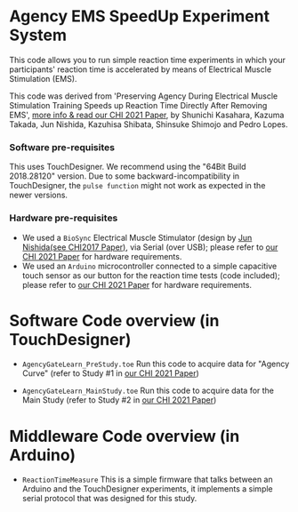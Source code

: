 # Agency EMS SpeedUp Experiment System

This code allows you to run simple reaction time experiments in which your participants' reaction time is accelerated by means of Electrical Muscle Stimulation (EMS). 

This code was derived from 'Preserving Agency During Electrical Muscle Stimulation Training Speeds up Reaction Time Directly After Removing EMS', [more info & read our CHI 2021 Paper](https://lab.plopes.org/#EMSspeedup), by Shunichi Kasahara, Kazuma Takada, Jun Nishida, Kazuhisa Shibata, Shinsuke Shimojo and Pedro Lopes. 


### Software pre-requisites

This uses TouchDesigner. We recommend using the "64Bit Build 2018.28120" version. Due to some backward-incompatibility in TouchDesigner, the ``pulse function`` might not work as expected in the newer versions. 

### Hardware pre-requisites

* We used a ``BioSync`` Electrical Muscle Stimulator (design by [Jun Nishida(see CHI2017 Paper)](https://junis.sakura.ne.jp/wp/portfolio-item/biosync/), via Serial (over USB); please refer to [our CHI 2021 Paper](https://lab.plopes.org/#EMSspeedup) for hardware requirements.
* We used an ``Arduino`` microcontroller connected to a simple capacitive touch sensor as our button for the reaction time tests (code included); please refer to [our CHI 2021 Paper](https://lab.plopes.org/#EMSspeedup) for hardware requirements.

# Software Code overview (in TouchDesigner)

- ``AgencyGateLearn_PreStudy.toe``
Run this code to acquire data for "Agency Curve" (refer to Study #1 in [our CHI 2021 Paper](https://lab.plopes.org/#EMSspeedup))

- ``AgencyGateLearn_MainStudy.toe``
Run this code to acquire  data for the Main Study (refer to Study #2 in [our CHI 2021 Paper](https://lab.plopes.org/#EMSspeedup))

# Middleware Code overview (in Arduino)

- ``ReactionTimeMeasure``
This is a simple firmware that talks between an Arduino and the TouchDesigner experiments, it implements a simple serial protocol that was designed for this study. 
